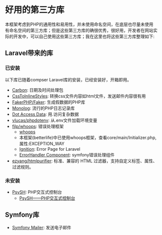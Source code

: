 # 好用的第三方库

本框架考虑到PHP的通用性和易用性，并未使用命名空间，在底层也尽量未使用有命名空间的第三方库；但是这些第三方库的确很优秀，很好用，开发者在网站实际的开发中，可以自己使用这些第三方库；我在这里也将这些第三方库整理如下:

## Laravel带来的库

### 已安装

以下库已随着compser Laravel库的安装，已经安装好，开箱即用。

- [Carbon](https://carbon.nesbot.com/docs/): 日期及时间处理包
- [CssToInlineStyles](https://github.com/tijsverkoyen/CssToInlineStyles): 转换css文件内容如html文件，发送邮件内容很有用
- [FakerPHP/Faker](https://fakerphp.github.io/): 生成假数据的PHP库
- [Monolog](https://seldaek.github.io/monolog/): 流行的PHP日志记录库
- [Dot Access Data](https://github.com/dflydev/dflydev-dot-access-data): 用.访问复杂数据
- [vlucas/phpdotenv](https://github.com/vlucas/phpdotenv): 从.env文件加载环境变量
- [filp/whoops](https://github.com/filp/whoops): 错误处理框架
  - [whoops](http://filp.github.io/whoops/)
  - 本框架(betterlife)中已使用whoops框架，查看core/main/Initializer.php, 属性:EXCEPTION_WAY
  - [Ignition](https://flareapp.io/ignition): Error Page for Laravel
  - [ErrorHandler Component](https://github.com/symfony/symfony/tree/6.1/src/Symfony/Component/ErrorHandler): symfony错误处理组件
- [ezyang/htmlpurifier](https://github.com/ezyang/htmlpurifier): 标准、兼容的 HTML 过滤器，支持自定义标签、属性、过滤规则。

### 未安装 

- [PsySH](https://psysh.org/): PHP交互式控制台
  - [PsySH——PHP交互式控制台](http://vergil.cn/archives/psysh)

## Symfony库

- [Symfony Mailer](https://symfony.com/doc/current/mailer.html): 发送电子邮件